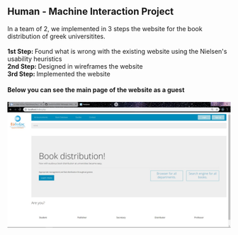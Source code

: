 <h2>Human - Machine Interaction Project</h2>

<p>In a team of 2, we implemented in 3 steps the website for the book distribution of greek universitites.<br>
<br><b>1st Step: </b> Found what is wrong with the existing website using the Nielsen's usability heuristics
<br><b>2nd Step: </b> Designed in wireframes the website
<br><b>3rd Step: </b> Implemented the website<br>
</p>

<h4>Below you can see the main page of the website as a guest</h4>

<p align="center"><img src="/eudoxus.jpg"></p>
